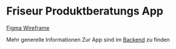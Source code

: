 # Friseur Produktberatungs App

[Figma Wireframe](https://www.figma.com/design/msLMmafhBFDgHTMJOLsrLq/Friseur-Beratung?node-id=0-1&m=dev&t=Q6j3TbIKRzKcjeSb-1)

Mehr generelle Informationen Zur App sind im [Backend](https://github.com/Siiiimon/friseur-beratung-back) zu finden
